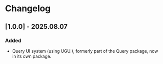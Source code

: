 # Changelog

## [1.0.0] - 2025.08.07

### Added

* Query UI system (using UGUI), formerly part of the Query package, now in its own package.